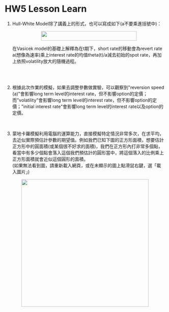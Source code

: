 # HW5 Lesson Learn

1. Hull-White Model除了講義上的形式，也可以寫成如下(a不要乘進括號中)：
    <p align="center">
      <img src="https://render.githubusercontent.com/render/math?math=dr=a[\theta(t)/a-r] \times dt %2B \sigma \times dz" width="300" height="30"></p>
    在Vasicek model的基礎上解釋為在t期下，short rate的移動會為revert rate a(想像為速率)乘上interest rate的均值theta(t)/a減去初始的spot rate，再加上依照volatility放大的隨機過程。
<br/>
<br/>

2. 根據此次作業的模擬，如果去調整參數做實驗，可以觀察到"reversion speed (a)"會影響long term level的interest rate，但不影響option的定價；而"volatility"會影響long term level的interest rate，但不影響option的定價；"initial interest rate"會影響long term level的interest rate以及option的定價。
<br/>

3. 蒙地卡羅模擬利用電腦的運算能力，直接模擬特定情況非常多次，在求平均，去近似實際預估計參數的期望值。例如我們已知下圖的正方形面積，想要估計正方形中的圓面積(或某個很不好求的面積)，我們在正方形內打非常多個點，看當中有多少個點會落入這個我們預估計的圓形當中，將這個落入的比例乘上正方形面積就會近似這個圓形的面積。<br/>
   (如果無法看到圖，請重新載入網頁，或在未顯示的圖上點滑鼠右鍵，選「載入圖片」)

<p align="center">
  <img src="https://drive.google.com/uc?export=view&id=1v3Yt2XB1_lHJwdkt7kLDv8wZP4JJhZV8" width="400" height="400">
</p>
